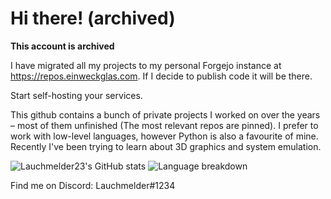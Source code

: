 # Hi there! (archived)

**This account is archived**

I have migrated all my projects to my personal Forgejo instance at https://repos.einweckglas.com. If I decide to publish code it will be there.

Start self-hosting your services.

<!--
**Lauchmelder23/Lauchmelder23** is a ✨ _special_ ✨ repository because its `README.md` (this file) appears on your GitHub profile.
-->

This github contains a bunch of private projects I worked on over the years – most of them unfinished (The most relevant repos are pinned). I prefer to work with low-level languages, however Python is also a favourite of mine. Recently I've been trying to learn about 3D graphics and system emulation.

![Lauchmelder23's GitHub stats](https://github-readme-stats.vercel.app/api?username=lauchmelder23&show_icons=true&theme=radical)
![Language breakdown](https://github-readme-stats.vercel.app/api/top-langs/?username=Lauchmelder23&layout=compact&theme=radical)

Find me on Discord: Lauchmelder#1234
